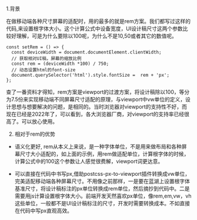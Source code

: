 1.背景

在做移动端各种尺寸屏幕的适配时，用的最多的就是rem方案。我们都写过这样的代码,来设置根字体大小。这个计算公式中设备宽度，UI设计稿尺寸这两个参数比较好理解，可是为什么要除以100呢，为什么不是10,50或者其它的数值呢。

```
const setRem = () => {
  const deviceWidth = document.documentElement.clientWidth;
  // 获取相对UI稿，屏幕的缩放比例
  const rem = (deviceWidth *100) / 750;
  // 动态设置html的font-size
  document.querySelector('html').style.fontSize =  rem + 'px';
};
```

查了一番资料才得知，rem方案是viewport的过渡方案，将设计稿除以100，等分为7.5份来实现移动端不同屏幕尺寸适配的原理，与viewport中vw单位的定义，设计思想与想要解决的问题，是相同的。当时浏览器对viewport的支持性不好，而现在已经是2022年了，可以看到，各大浏览器厂商，对viewport的支持率已经很高了。可以放心使用。


2. 相对于rem的优势

- 语义化更好, rem从本义上来说，是一种字体单位，不是用来做布局和各种屏幕尺寸大小适配的，如上面的示例，用rem做适配单位，计算根字体的时候，计算公式中的100这个参数让人感觉很费解，viewport词更达意。

- 可以直接在代码中书写px,借助postcss-px-to-viewport插件转换成vw单位，完美适配移动端各种屏幕尺寸。不用像之前那样，一是要在蓝湖上设置根字体基准尺寸，将设计稿标注的px单位转换成rem单位，然后摘抄到代码中。二是需要用js计算设置根字体大小。前端开发天然喜欢px单位，像rem,em,vw，vh这些单位，一般都不是UI设计稿标注的尺寸，开发时需要转换成本。不如直接在代码中写px直观高效。